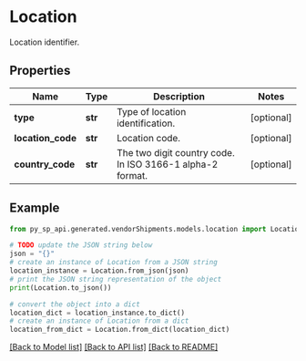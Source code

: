 # Location

Location identifier.

## Properties

Name | Type | Description | Notes
------------ | ------------- | ------------- | -------------
**type** | **str** | Type of location identification. | [optional] 
**location_code** | **str** | Location code. | [optional] 
**country_code** | **str** | The two digit country code. In ISO 3166-1 alpha-2 format. | [optional] 

## Example

```python
from py_sp_api.generated.vendorShipments.models.location import Location

# TODO update the JSON string below
json = "{}"
# create an instance of Location from a JSON string
location_instance = Location.from_json(json)
# print the JSON string representation of the object
print(Location.to_json())

# convert the object into a dict
location_dict = location_instance.to_dict()
# create an instance of Location from a dict
location_from_dict = Location.from_dict(location_dict)
```
[[Back to Model list]](../README.md#documentation-for-models) [[Back to API list]](../README.md#documentation-for-api-endpoints) [[Back to README]](../README.md)


